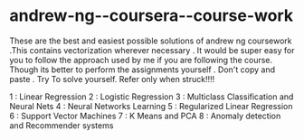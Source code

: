 # andrew-ng--coursera--course-work
These are the best and easiest possible solutions of andrew ng coursework .This contains vectorization wherever necessary .
It would be super easy for you to follow the approach used by me if you are following the course.
Though its better to perform the assignments yourself . Don't copy and paste . Try To solve yourself.
Refer only when struck!!!!



1 : Linear Regression
2 : Logistic Regression
3 : Multiclass Classification and Neural Nets
4 : Neural Networks Learning
5 : Regularized Linear Regression
6 : Support Vector Machines
7 : K Means and PCA
8 : Anomaly detection and Recommender systems
